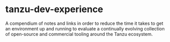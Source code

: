 # tanzu-dev-experience
A compendium of notes and links in order to reduce the time it takes to get an environment up and running to evaluate a continually evolving collection of open-source and commercial tooling around the Tanzu ecosystem.
